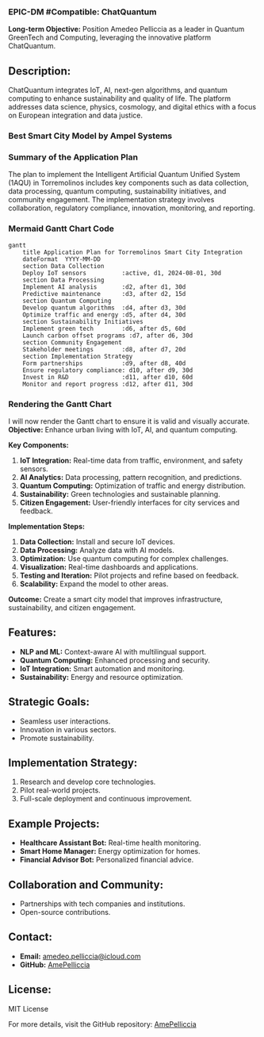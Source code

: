 ### EPIC-DM #Compatible: ChatQuantum

**Long-term Objective:**
Position Amedeo Pelliccia as a leader in Quantum GreenTech and Computing, leveraging the innovative platform ChatQuantum.

## Description:
ChatQuantum integrates IoT, AI, next-gen algorithms, and quantum computing to enhance sustainability and quality of life. The platform addresses data science, physics, cosmology, and digital ethics with a focus on European integration and data justice.

### Best Smart City Model by Ampel Systems
### Summary of the Application Plan

The plan to implement the Intelligent Artificial Quantum Unified System (1AQU) in Torremolinos includes key components such as data collection, data processing, quantum computing, sustainability initiatives, and community engagement. The implementation strategy involves collaboration, regulatory compliance, innovation, monitoring, and reporting.

### Mermaid Gantt Chart Code

```mermaid
gantt
    title Application Plan for Torremolinos Smart City Integration
    dateFormat  YYYY-MM-DD
    section Data Collection
    Deploy IoT sensors          :active, d1, 2024-08-01, 30d
    section Data Processing
    Implement AI analysis       :d2, after d1, 30d
    Predictive maintenance      :d3, after d2, 15d
    section Quantum Computing
    Develop quantum algorithms  :d4, after d3, 30d
    Optimize traffic and energy :d5, after d4, 30d
    section Sustainability Initiatives
    Implement green tech        :d6, after d5, 60d
    Launch carbon offset programs :d7, after d6, 30d
    section Community Engagement
    Stakeholder meetings        :d8, after d7, 20d
    section Implementation Strategy
    Form partnerships           :d9, after d8, 40d
    Ensure regulatory compliance: d10, after d9, 30d
    Invest in R&D               :d11, after d10, 60d
    Monitor and report progress :d12, after d11, 30d
```

### Rendering the Gantt Chart

I will now render the Gantt chart to ensure it is valid and visually accurate.
**Objective:**
Enhance urban living with IoT, AI, and quantum computing.

**Key Components:**
1. **IoT Integration:** Real-time data from traffic, environment, and safety sensors.
2. **AI Analytics:** Data processing, pattern recognition, and predictions.
3. **Quantum Computing:** Optimization of traffic and energy distribution.
4. **Sustainability:** Green technologies and sustainable planning.
5. **Citizen Engagement:** User-friendly interfaces for city services and feedback.

**Implementation Steps:**
1. **Data Collection:** Install and secure IoT devices.
2. **Data Processing:** Analyze data with AI models.
3. **Optimization:** Use quantum computing for complex challenges.
4. **Visualization:** Real-time dashboards and applications.
5. **Testing and Iteration:** Pilot projects and refine based on feedback.
6. **Scalability:** Expand the model to other areas.

**Outcome:**
Create a smart city model that improves infrastructure, sustainability, and citizen engagement.

## Features:
- **NLP and ML:** Context-aware AI with multilingual support.
- **Quantum Computing:** Enhanced processing and security.
- **IoT Integration:** Smart automation and monitoring.
- **Sustainability:** Energy and resource optimization.

## Strategic Goals:
- Seamless user interactions.
- Innovation in various sectors.
- Promote sustainability.

## Implementation Strategy:
1. Research and develop core technologies.
2. Pilot real-world projects.
3. Full-scale deployment and continuous improvement.

## Example Projects:
- **Healthcare Assistant Bot:** Real-time health monitoring.
- **Smart Home Manager:** Energy optimization for homes.
- **Financial Advisor Bot:** Personalized financial advice.

## Collaboration and Community:
- Partnerships with tech companies and institutions.
- Open-source contributions.

## Contact:
- **Email:** amedeo.pelliccia@icloud.com
- **GitHub:** [AmePelliccia](https://github.com/AmePelliccia)

## License:
MIT License

For more details, visit the GitHub repository: [AmePelliccia](https://github.com/AmePelliccia)